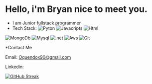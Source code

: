 # Hello, i'm Bryan nice to meet you.

* I am Junior fullstack programmer
* Tech Stack: 
 ![Pyton](https://img.shields.io/badge/-Python-333333?=flat&logo=python)
 ![Javacripts](https://img.shields.io/badge/-Javascript-333333?=flat&logo=javascript)
 ![Html](https://img.shields.io/badge/-Html5-333333?=flat&logo=html5)

 ![MongoDb](https://img.shields.io/badge/-MongoDb-333333?=flat&logo=mongoDb)
 ![Mysql](https://img.shields.io/badge/-Mysql-333333?=flat&logo=Mysql)
 ![.net](https://img.shields.io/badge/-.Net-333333?=flat&logo=.net)
 ![Aws](https://img.shields.io/badge/-Aws-333333?=flat&logo=amazonwebservices)
 ![Git](https://img.shields.io/badge/-Git-333333?=flat&logo=Git)

*Contact Me

Email: Oquendox90@gmail.com

Linkedin: 


[![GitHub Streak](https://github-readme-streak-stats.herokuapp.com?user=chuvaca98&theme=blue-navy)](https://git.io/streak-stats)

<!--
**chuvaca98/chuvaca98** is a ✨ _special_ ✨ repository because its `README.md` (this file) appears on your GitHub profile.

Here are some ideas to get you started:

- 🔭 I’m currently working on ...
- 🌱 I’m currently learning ...
- 👯 I’m looking to collaborate on ...
- 🤔 I’m looking for help with ...
- 💬 Ask me about ...
- 📫 How to reach me: ...
- 😄 Pronouns: ...
- ⚡ Fun fact: ...
-->
